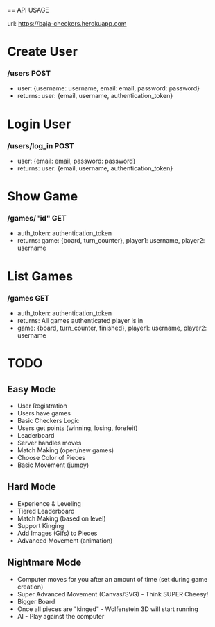 == API USAGE

url: https://baja-checkers.herokuapp.com

# Create User

### /users POST

* user: {username: username, email: email, password: password}
* returns: user: {email, username, authentication_token}

# Login User

### /users/log_in POST

* user: {email: email, password: password}
* returns: user: {email, username, authentication_token}

# Show Game

### /games/"id" GET

* auth_token: authentication_token
* returns: game: {board, turn_counter}, player1: username, player2: username

# List Games

### /games GET

* auth_token: authentication_token
* returns: All games authenticated player is in
* game: {board, turn_counter, finished}, player1: username, player2: username

# TODO

## Easy Mode

  * User Registration
  * Users have games
  * Basic Checkers Logic
  * Users get points (winning, losing, forefeit)
  * Leaderboard
  * Server handles moves
  * Match Making (open/new games)
  * Choose Color of Pieces
  * Basic Movement (jumpy)
  
## Hard Mode 

  * Experience & Leveling
  * Tiered Leaderboard
  * Match Making (based on level)
  * Support Kinging
  * Add Images (Gifs) to Pieces
  * Advanced Movement (animation)

## Nightmare Mode 

  * Computer moves for you after an amount of time (set during game creation)
  * Super Advanced Movement (Canvas/SVG) - Think SUPER Cheesy!
  * Bigger Board
  * Once all pieces are "kinged" - Wolfenstein 3D will start running 
  * AI - Play against the computer